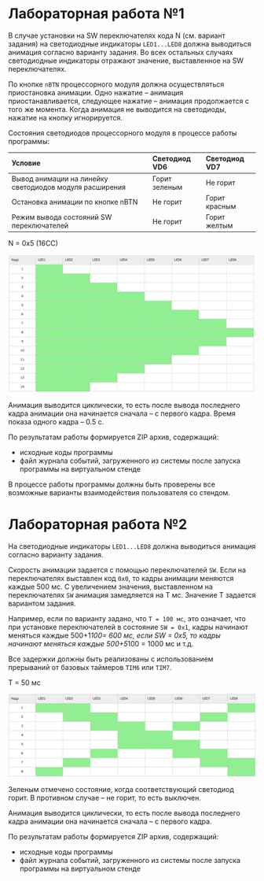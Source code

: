 # Лабораторная работа №1

В случае установки на SW переключателях кода N (см. вариант задания) на светодиодные индикаторы `LED1...LED8` должна выводиться анимация согласно варианту задания. 
Во всех остальных случаях светодиодные индикаторы отражают значение, выставленное на SW переключателях.

По кнопке `nBTN` процессорного модуля должна осуществляться приостановка анимации. 
Одно нажатие – анимация приостанавливается, следующее нажатие – анимация продолжается с того же момента. Когда анимация не выводится на светодиоды, нажатие на кнопку игнорируется.

Состояния светодиодов процессорного модуля в процессе работы программы:

| Условие | Светодиод VD6 | Светодиод VD7 |
|:---|:---|:---|
| Вывод анимации на линейку светодиодов модуля расширения | Горит зеленым | Не горит |
|Остановка анимации по кнопке nBTN | Не горит | Горит красным |
|Режим вывода состояний SW переключателей | Не горит | Горит желтым |

N = 0x5 (16CC)

![animation_variant_1.png](Lab1/animation_variant_1.png)

Анимация выводится циклически, то есть после вывода последнего кадра анимации она начинается сначала – с первого кадра. Время показа одного кадра – 0.5 с.

По результатам работы формируется ZIP архив, содержащий:

- исходные коды программы
- файл журнала событий, загруженного из системы после запуска программы на виртуальном стенде

В процессе работы программы должны быть проверены все возможные варианты взаимодействия пользователя со стендом.

# Лабораторная работа №2

На светодиодные индикаторы `LED1...LED8` должна выводиться анимация согласно варианту задания.

Скорость анимации задается с помощью переключателей `SW`. Если на переключателях выставлен код `0x0`, то кадры анимации меняются каждые 500 мс. С увеличением значения, выставленном на переключателях `SW` анимация замедляется на T мс. Значение T задается вариантом задания.

Например, если по варианту задано, что `T = 100 мс`, это означает, что при установке переключателей в состояние `SW = 0x1`, кадры начинают меняться каждые 500+1*100= 600 мс, если SW = 0x5, то кадры начинают меняться каждые 500+5*100 = 1000 мс и т.д.

Все задержки должны быть реализованы с использованием прерываний от базовых таймеров `TIM6` или `TIM7`.

T = 50 мс

![img.png](Lab2/animation_variant_2.png)

Зеленым отмечено состояние, когда соответствующий светодиод горит. В противном случае – не горит, то есть выключен.

Анимация выводится циклически, то есть после вывода последнего кадра анимации она начинается сначала – с первого кадра.

По результатам работы формируется ZIP архив, содержащий:

- исходные коды программы
- файл журнала событий, загруженного из системы после запуска программы на виртуальном стенде